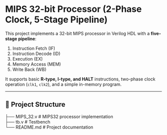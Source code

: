 # MIPS 32-bit Processor (2-Phase Clock, 5-Stage Pipeline)

This project implements a 32-bit MIPS processor in Verilog HDL with a **five-stage pipeline**:
1. Instruction Fetch (IF)
2. Instruction Decode (ID)
3. Execution (EX)
4. Memory Access (MEM)
5. Write Back (WB)

It supports basic **R-type, I-type, and HALT** instructions, two-phase clock operation (`clk1`, `clk2`), and a simple in-memory program.

---

## 📂 Project Structure
├── MIPS_32.v   # MIPS32 processor implementation <br>
├── tb.v        # Testbench <br>
└── README.md   # Project documentation
